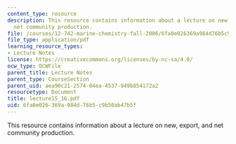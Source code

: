 ```yaml
---
content_type: resource
description: This resource contains information about a lecture on new, export, and
  net community production.
file: /courses/12-742-marine-chemistry-fall-2006/6fa0e026369a984d76b5c9b50ab47b5f_lecture15_16.pdf
file_type: application/pdf
learning_resource_types:
- Lecture Notes
license: https://creativecommons.org/licenses/by-nc-sa/4.0/
ocw_type: OCWFile
parent_title: Lecture Notes
parent_type: CourseSection
parent_uid: aea90c21-2574-04ea-4537-949b854172a2
resourcetype: Document
title: lecture15_16.pdf
uid: 6fa0e026-369a-984d-76b5-c9b50ab47b5f
---
```

This resource contains information about a lecture on new, export, and net community production.